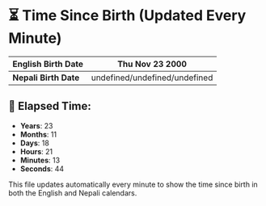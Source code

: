 # ⏳ Time Since Birth (Updated Every Minute)

| **English Birth Date** | Thu Nov 23 2000 |
|------------------------|-------------------------------------|
| **Nepali Birth Date**  | undefined/undefined/undefined                  |

## 📅 Elapsed Time:

- **Years**: 23
- **Months**: 11
- **Days**: 18
- **Hours**: 21
- **Minutes**: 13
- **Seconds**: 44

This file updates automatically every minute to show the time since birth in both the English and Nepali calendars.